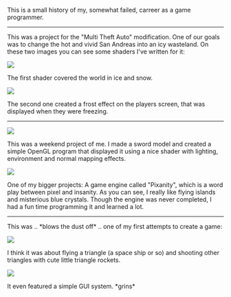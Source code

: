 <!-- 
.. title: References (aka the bragging section)
.. slug: references
.. date: 05/25/2014 02:28:07 PM UTC+02:00
.. tags: 
.. link: 
.. description: 
.. type: text
.. image: /todo.png
-->

This is a small history of my, somewhat failed, carreer as a game programmer.

---

This was a project for the "Multi Theft Auto" modification.
One of our goals was to change the hot and vivid San Andreas into an icy
wasteland.  On these two images you can see some shaders I've written for it:

<img src="/pages/references/mta-world-shader.png" class="centered"/>

The first shader covered the world in ice and snow.

<img src="/pages/references/mta-screen-shader.png" class="centered"/>

The second one created a frost effect on the players screen, that was
displayed when they were freezing.

---

<img src="/pages/references/sword.png" class="centered"/>

This was a weekend project of me.  I made a sword model and created a simple
OpenGL program that displayed it using a nice shader with lighting,
environment and normal mapping effects.

<img src="/pages/references/pixanity.png" class="centered"/>

One of my bigger projects: A game engine called "Pixanity", which is a word
play between pixel and insanity. As you can see, I really like flying islands
and misterious blue crystals.  Though the engine was never completed, I had a
fun time programming it and learned a lot.

---

This was .. \*blows the dust off\* .. one of my first attempts to create a game:

<img src="/pages/references/old1.jpg" class="centered"/>

I think it was about flying a triangle (a space ship or so) and shooting
other triangles with cute little triangle rockets.

<img src="/pages/references/old2.png" class="centered"/>

It even featured a simple GUI system. \*grins\*
